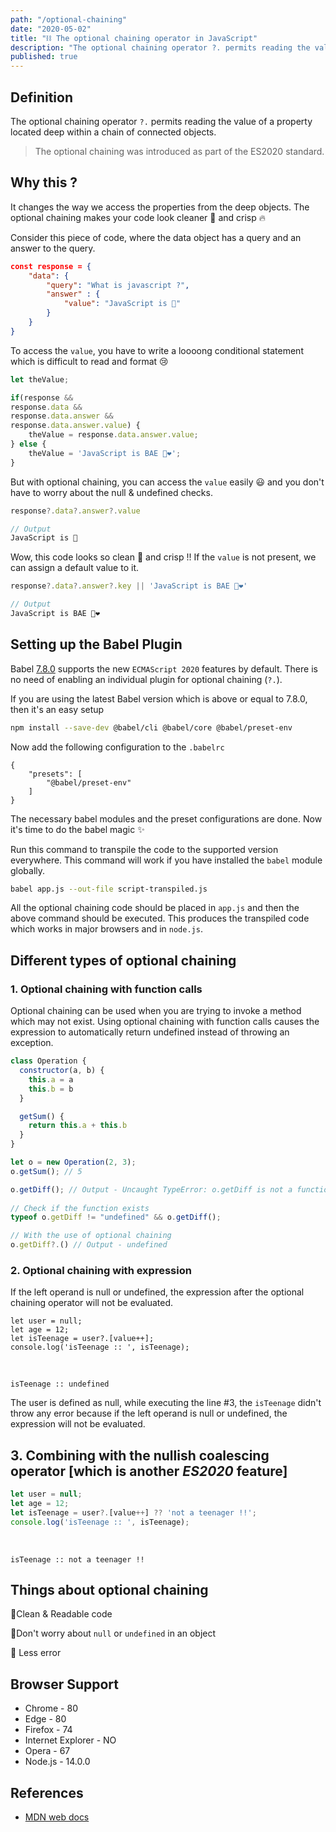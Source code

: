 ```yaml
---
path: "/optional-chaining"
date: "2020-05-02"
title: "⛓ The optional chaining operator in JavaScript"
description: "The optional chaining operator ?. permits reading the value of a property located deep within a chain of connected objects."
published: true
---
```

## Definition

The optional chaining operator `?.` permits reading the value of a property located deep within a chain of connected objects.

> The optional chaining was introduced as part of the ES2020 standard.

## Why this ?

It changes the way we access the properties from the deep objects. The optional chaining makes your code look cleaner 🧼 and crisp 🔥

 

Consider this piece of code, where the data object has a query and an answer to the query.

```json
const response = {
	"data": {
		"query": "What is javascript ?",
		"answer" : {
			"value": "JavaScript is 💛"
		}
	}
}
```

To access the `value`, you have to write a loooong conditional statement which is difficult to read and format 😢

```js
let theValue;

if(response &&
response.data &&
response.data.answer &&
response.data.answer.value) {
	theValue = response.data.answer.value;
} else {
	theValue = 'JavaScript is BAE 💛❤️';
}
```

But with optional chaining, you can access the `value` easily 😃 and you don't have to worry about the null & undefined checks.

```js
response?.data?.answer?.value

// Output
JavaScript is 💛
```

Wow, this code looks so clean 🧼 and crisp !! If the `value` is not present, we can assign a default value to it.

```js
response?.data?.answer?.key || 'JavaScript is BAE 💛❤️'

// Output
JavaScript is BAE 💛❤️
```

## Setting up the Babel Plugin

Babel [7.8.0](https://babeljs.io/blog/2020/01/11/7.8.0) supports the new `ECMAScript 2020` features by default. There is no need of enabling an individual plugin for optional chaining (`?.`).

If you are using the latest Babel version which is above or equal to 7.8.0, then it's an easy setup

```bash
npm install --save-dev @babel/cli @babel/core @babel/preset-env
```

Now add the following configuration to the `.babelrc`

```json:title=.babelrc
{
    "presets": [
        "@babel/preset-env"
    ]
}
```

The necessary babel modules and the preset configurations are done. Now it's time to do the babel magic ✨

Run this command to transpile the code to the supported version everywhere. This command will work if you have installed the `babel` module globally.

```bash
babel app.js --out-file script-transpiled.js
```

All the optional chaining code should be placed in `app.js` and then the above command should be executed. This produces the transpiled code which works in major browsers and in `node.js`.

## Different types of optional chaining

### 1. Optional chaining with function calls

Optional chaining can be used when you are trying to invoke a method which may not exist. Using optional chaining with function calls causes the expression to automatically return undefined instead of throwing an exception.

```js
class Operation {
  constructor(a, b) {
    this.a = a
    this.b = b
  }

  getSum() {
    return this.a + this.b
  }
}

let o = new Operation(2, 3);
o.getSum(); // 5

o.getDiff(); // Output - Uncaught TypeError: o.getDiff is not a function
 
// Check if the function exists
typeof o.getDiff != "undefined" && o.getDiff(); 

// With the use of optional chaining
o.getDiff?.() // Output - undefined
```

### 2. Optional chaining with expression

If the left operand is null or undefined, the expression after the optional chaining operator will not be evaluated.

```js{numberLines: true}
let user = null;
let age = 12;
let isTeenage = user?.[value++];
console.log('isTeenage :: ', isTeenage);
```
<br />

```js:title=Output
isTeenage :: undefined
```

The user is defined as null, while executing the line #3, the `isTeenage` didn't throw any error because if the left operand is null or undefined, the expression will not be evaluated.

## 3. Combining with the nullish coalescing operator [which is another *ES2020* feature]

```js
let user = null;
let age = 12;
let isTeenage = user?.[value++] ?? 'not a teenager !!';
console.log('isTeenage :: ', isTeenage);
```
<br />

```js:title=Output
isTeenage :: not a teenager !!
```

## Things about optional chaining

🚀Clean & Readable code

🚀Don't worry about `null` or `undefined` in an object

🚀 Less error

## Browser Support

- Chrome - 80
- Edge - 80
- Firefox - 74
- Internet Explorer - NO
- Opera - 67
- Node.js - 14.0.0

## References

- [MDN web docs](https://developer.mozilla.org/en-US/docs/Web/JavaScript/Reference/Operators/Optional_chaining)
